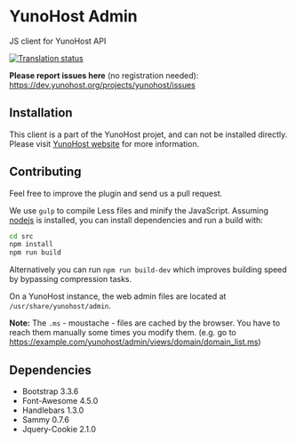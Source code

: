 # YunoHost Admin

JS client for YunoHost API

<a href="https://translate.yunohost.org/engage/yunohost/?utm_source=widget">
<img src="https://translate.yunohost.org/widgets/yunohost/-/287x66-white.png" alt="Translation status" />
</a>

**Please report issues here** (no registration needed):    
https://dev.yunohost.org/projects/yunohost/issues

## Installation

This client is a part of the YunoHost projet, and can not be installed directly. Please visit [YunoHost website](https://yunohost.org) for more information.

## Contributing

Feel free to improve the plugin and send us a pull request.

We use `gulp` to compile Less files and minify the JavaScript. Assuming [nodejs](http://nodejs.org/) is installed, you can install dependencies and run a build with:

```sh
cd src
npm install
npm run build
```

Alternatively you can run `npm run build-dev` which improves building speed by bypassing compression tasks.

On a YunoHost instance, the web admin files are located at `/usr/share/yunohost/admin`.

**Note:** The `.ms` - moustache - files are cached by the browser. You have to
reach them manually some times you modify them. (e.g. go to
https://example.com/yunohost/admin/views/domain/domain_list.ms)

## Dependencies

* Bootstrap 3.3.6
* Font-Awesome 4.5.0
* Handlebars 1.3.0
* Sammy 0.7.6
* Jquery-Cookie 2.1.0
